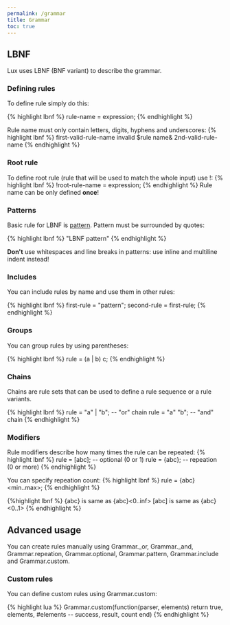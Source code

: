 ```yaml
---
permalink: /grammar
title: Grammar
toc: true
---
```


## LBNF

Lux uses LBNF (BNF variant) to describe the grammar.

### Defining rules

To define rule simply do this:

{% highlight lbnf %}
rule-name = expression;
{% endhighlight %}

Rule name must only contain letters, digits, hyphens and underscores:
{% highlight lbnf %}
first-valid-rule-name
invalid $rule name&
2nd-valid-rule-name
{% endhighlight %}

### Root rule

To define root rule (rule that will be used to match the whole input) use !:
{% highlight lbnf %}
!root-rule-name = expression;
{% endhighlight %}
Rule name can be only defined **once**!

### Patterns

Basic rule for LBNF is [pattern](https://www.lua.org/pil/20.2.html). Pattern must be surrounded by quotes:

{% highlight lbnf %}
"LBNF pattern"
{% endhighlight %}

**Don't** use whitespaces and line breaks in patterns: use inline and multiline indent instead!

### Includes

You can include rules by name and use them in other rules:

{% highlight lbnf %}
first-rule = "pattern";
second-rule = first-rule;
{% endhighlight %}

### Groups

You can group rules by using parentheses:

{% highlight lbnf %}
rule = (a | b) c;
{% endhighlight %}

### Chains

Chains are rule sets that can be used to define a rule sequence or a rule variants.

{% highlight lbnf %}
rule = "a" | "b"; -- "or" chain
rule = "a" "b"; -- "and" chain
{% endhighlight %}

### Modifiers

Rule modifiers describe how many times the rule can be repeated:
{% highlight lbnf %}
rule = [abc]; -- optional (0 or 1)
rule = {abc}; -- repeation (0 or more)
{% endhighlight %}

You can specify repeation count:
{% highlight lbnf %}
rule = {abc}<min..max>;
{% endhighlight %}

{%highlight lbnf %}
{abc} is same as {abc}<0..inf>
[abc] is same as {abc}<0..1>
{% endhighlight %}

## Advanced usage

You can create rules manually using Grammar.\_or, Grammar.\_and, Grammar.repeation, Grammar.optional, Grammar.pattern, Grammar.include and Grammar.custom.

### Custom rules

You can define custom rules using Grammar.custom:

{% highlight lua %}
Grammar.custom(function(parser, elements)
    return true, elements, #elements -- success, result, count
end)
{% endhighlight %}
